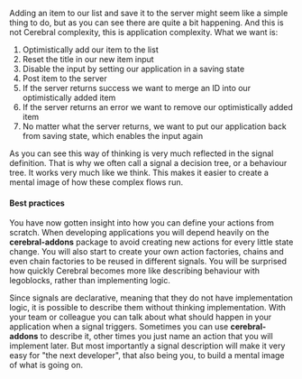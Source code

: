 Adding an item to our list and save it to the server might seem like a simple thing to do, but as you can see there are quite a bit happening. And this is not Cerebral complexity, this is application complexity. What we want is:

1. Optimistically add our item to the list
2. Reset the title in our new item input
3. Disable the input by setting our application in a saving state
4. Post item to the server
5. If the server returns success we want to merge an ID into our optimistically added item
6. If the server returns an error we want to remove our optimistically added item
7. No matter what the server returns, we want to put our application back from saving state, which enables the input again

As you can see this way of thinking is very much reflected in the signal definition. That is why we often call a signal a decision tree, or a behaviour tree. It works very much like we think. This makes it easier to create a mental image of how these complex flows run.

#### Best practices
You have now gotten insight into how you can define your actions from scratch. When developing applications you will depend heavily on the **cerebral-addons** package to avoid creating new actions for every little state change. You will also start to create your own action factories, chains and even chain factories to be reused in different signals. You will be surprised how quickly Cerebral becomes more like describing behaviour with legoblocks, rather than implementing logic.

Since signals are declarative, meaning that they do not have implementation logic, it is possible to describe them without thinking implementation. With your team or colleague you can talk about what should happen in your application when a signal triggers. Sometimes you can use **cerebral-addons** to describe it, other times you just name an action that you will implement later. But most importantly a signal description will make it very easy for "the next developer", that also being you, to build a mental image of what is going on.
